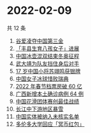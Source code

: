 # 2022-02-09

共 12 条

<!-- BEGIN -->
<!-- 最后更新时间 Wed Feb 09 2022 01:16:24 GMT+0800 (China Standard Time) -->

1. [谷爱凌夺中国第三金](https://www.zhihu.com/search?q=谷爱凌)
1. [「丰县生育八孩女子」进展](https://www.zhihu.com/search?q=丰县)
1. [中国冰壶混双结束冬奥征程](https://www.zhihu.com/search?q=冰壶)
1. [武大靖为队友挡住身后对手](https://www.zhihu.com/search?q=武大靖)
1. [17 岁中国小将苏翊鸣获银牌](https://www.zhihu.com/search?q=苏翊鸣)
1. [中国女子冰球惜败瑞典](https://www.zhihu.com/search?q=冰球)
1. [2022 年春节档票房破 60 亿](https://www.zhihu.com/search?q=春节档票房)
1. [广西新增本土确诊病例 64 例](https://www.zhihu.com/search?q=广西疫情)
1. [中国花滑团体赛创最佳战绩](https://www.zhihu.com/search?q=花样滑冰)
1. [长江中下游地区暴雪](https://www.zhihu.com/search?q=长江中下游地区暴雪)
1. [中国实体被纳入未核实名单](https://www.zhihu.com/search?q=美商务部)
1. [多伦多大学回应「冥币红包」](https://www.zhihu.com/search?q=多伦多大学回应)

<!-- END -->
